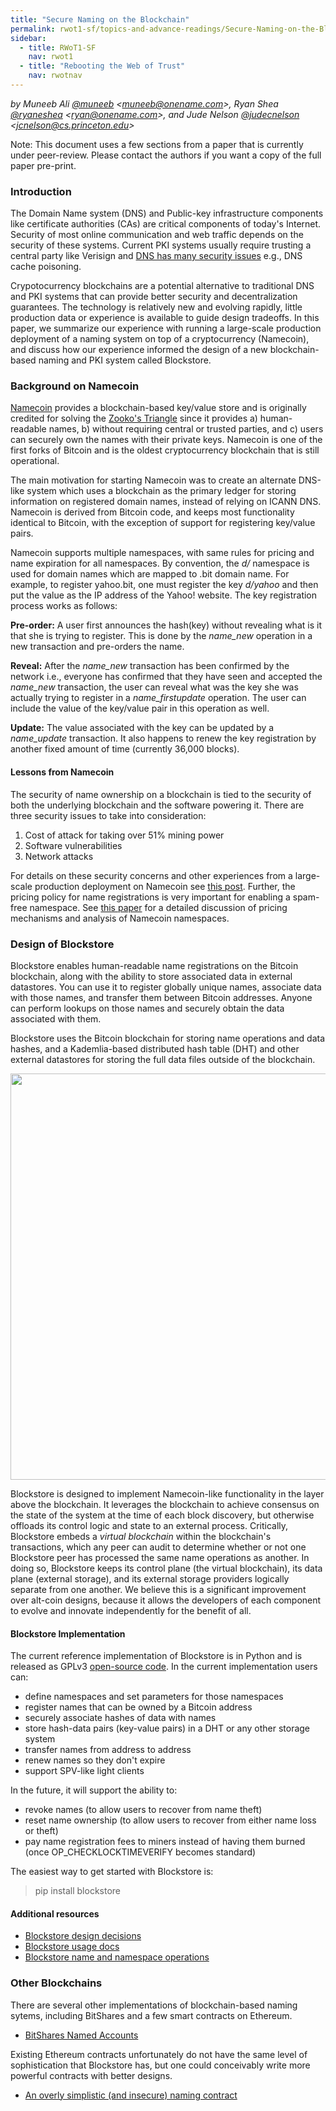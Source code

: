 ```yaml
---
title: "Secure Naming on the Blockchain"
permalink: rwot1-sf/topics-and-advance-readings/Secure-Naming-on-the-Blockchain/
sidebar:
  - title: RWoT1-SF
    nav: rwot1
  - title: "Rebooting the Web of Trust"
    nav: rwotnav
--- 
```


*by Muneeb Ali [@muneeb](https://twitter.com/muneeb) \<muneeb@onename.com\>, Ryan Shea [@ryaneshea](https://twitter.com/ryaneshea) \<ryan@onename.com\>, and Jude Nelson [@judecnelson](https://twitter.com/judecnelson) \<jcnelson@cs.princeton.edu\>*

Note: This document uses a few sections from a paper that is currently under peer-review. Please contact the authors if you want a copy of the full paper pre-print.

### Introduction

The Domain Name system (DNS) and Public-key infrastructure components like certificate authorities (CAs) are critical components of today's Internet. Security of most online communication and web traffic depends on the security of these systems. Current PKI systems usually require trusting a central party like Verisign and [DNS has many security issues](http://web.mit.edu/6.033/www/papers/dnssec.pdf) e.g., DNS cache poisoning. 

Crypotocurrency blockchains are a potential alternative to traditional DNS and PKI systems that can provide better security and decentralization guarantees. The technology is relatively new and evolving rapidly, little production data or experience is available to guide design tradeoffs. In this paper, we summarize our experience with running a large-scale production deployment of a naming system on top of a cryptocurrency (Namecoin), and discuss how our experience informed the
design of a new blockchain-based naming and PKI system called Blockstore. 

### Background on Namecoin

[Namecoin](https://namecoin.info/) provides a blockchain-based key/value store and is
originally credited for solving the [Zooko's Triangle](https://en.wikipedia.org/wiki/Zooko%27s_triangle) since it
provides a) human-readable names, b) without requiring central or trusted
parties, and c) users can securely own the names with their private keys.
Namecoin is one of the first forks of Bitcoin and is the oldest cryptocurrency
blockchain that is still operational.

The main motivation for starting Namecoin was to create an alternate DNS-like
system which uses a blockchain as the primary ledger for storing information on
registered domain names, instead of relying on ICANN DNS. Namecoin is derived from
Bitcoin code, and keeps most functionality identical to Bitcoin, with the exception of
support for registering key/value pairs.

Namecoin supports multiple namespaces, with same rules for pricing and name
expiration for all namespaces. By convention, the *d/* namespace is used for domain
names which are mapped to .bit domain name.  For example, to register yahoo.bit, one
must register the key *d/yahoo* and then put the value as the IP
address of the Yahoo! website. The key registration process works as follows: 

**Pre-order:** A user first announces the hash(key) without
revealing what is it that she is trying to register. This is done by the
*name_new* operation in a new transaction and pre-orders the name.

**Reveal:** After the *name_new* transaction has been confirmed by
the network i.e., everyone has confirmed that they have seen and accepted the
*name_new* transaction, the user can reveal what was the key she was actually
trying to register in a *name_firstupdate* operation. The user can include the
value of the key/value pair in this operation as well.

**Update:** The value associated with the key can be updated by a
*name_update* transaction. It also happens to renew the key registration by
another fixed amount of time (currently 36,000 blocks).

#### Lessons from Namecoin

The security of name ownership on a blockchain is tied to the security of both the underlying blockchain and the software powering it. There are three security issues to take into consideration:

1. Cost of attack for taking over 51% mining power
2. Software vulnerabilities
3. Network attacks

For details on these security concerns and other experiences from a large-scale production deployment on Namecoin see [this post](http://blog.onename.com/namecoin-to-bitcoin/). Further, the pricing policy for name registrations is very important for enabling a spam-free namespace. See [this paper](http://randomwalker.info/publications/namespaces.pdf) for a detailed discussion of pricing mechanisms and analysis of Namecoin namespaces.

### Design of Blockstore

Blockstore enables human-readable name registrations on the Bitcoin blockchain, along with the ability to store associated data in external datastores. You can use it to register globally unique names, associate data with those names, and transfer them between Bitcoin addresses. Anyone can perform lookups on those names and securely obtain the data associated with them.

Blockstore uses the Bitcoin blockchain for storing name operations and data hashes, and a Kademlia-based distributed hash table (DHT) and other external datastores for storing the full data files outside of the blockchain.

<img src="https://s3.amazonaws.com/onenameblog/openname-bitcoin-dht-diagram-4.png" width="650"/>

Blockstore is designed to implement Namecoin-like functionality in the layer above the blockchain. It leverages the blockchain to achieve consensus on the state of the system at the time of each block discovery, but otherwise offloads its control logic and state to an external process.  Critically, Blockstore embeds a *virtual blockchain* within the blockchain's transactions, which any peer can audit to determine whether or not one Blockstore peer has processed the same name operations as another.  In doing so, Blockstore keeps its control plane (the virtual blockchain), its data plane (external storage), and its external storage providers logically separate from one another.  We believe this is a significant improvement over alt-coin designs, because it allows the developers of each component to evolve and innovate independently for the benefit of all.

#### Blockstore Implementation

The current reference implementation of Blockstore is in Python and is released as GPLv3 [open-source code](https://github.com/blockstack/blockstore). In the current implementation users can:

+ define namespaces and set parameters for those namespaces
+ register names that can be owned by a Bitcoin address
+ securely associate hashes of data with names
+ store hash-data pairs (key-value pairs) in a DHT or any other storage system
+ transfer names from address to address
+ renew names so they don't expire
+ support SPV-like light clients

In the future, it will support the ability to:

+ revoke names (to allow users to recover from name theft)
+ reset name ownership (to allow users to recover from either name loss or theft)
+ pay name registration fees to miners instead of having them burned (once OP_CHECKLOCKTIMEVERIFY becomes standard)

The easiest way to get started with Blockstore is:

> pip install blockstore

#### Additional resources

+ [Blockstore design decisions](https://github.com/blockstack/blockstore/wiki/Design-Decisions)
+ [Blockstore usage docs](https://github.com/blockstack/blockstore/wiki/Usage)
+ [Blockstore name and namespace operations](https://github.com/blockstack/blockstore/tree/master/blockstore/lib/operations)

### Other Blockchains

There are several other implementations of blockchain-based naming sytems, including BitShares and a few smart contracts on Ethereum.

+ [BitShares Named Accounts](https://bitshares.org/technology/transferable-named-accounts/)

Existing Ethereum contracts unfortunately do not have the same level of sophistication that Blockstore has, but one could conceivably write more powerful contracts with better designs.

+ [An overly simplistic (and insecure) naming contract](http://ether.fund/contract/06735/namecoin)
